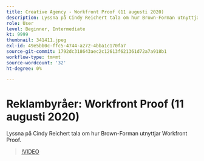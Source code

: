 ```yaml
---
title: Creative Agency - Workfront Proof (11 augusti 2020)
description: Lyssna på Cindy Reichert tala om hur Brown-Forman utnyttjar Workfront Proof.
role: User
level: Beginner, Intermediate
kt: 9999
thumbnail: 341411.jpeg
exl-id: 49e5bb0c-ffc5-4744-a272-4bba1c170fa7
source-git-commit: 1792dc318643aec2c12613f621361d72a7a918b1
workflow-type: tm+mt
source-wordcount: '32'
ht-degree: 0%

---
```


# Reklambyråer: Workfront Proof (11 augusti 2020)

Lyssna på Cindy Reichert tala om hur Brown-Forman utnyttjar Workfront Proof.

>[!VIDEO](https://video.tv.adobe.com/v/341411/?quality=12&learn=on)
